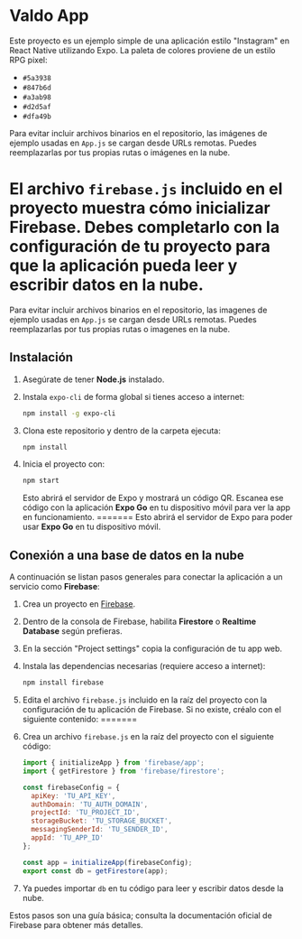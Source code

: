 # Valdo App

Este proyecto es un ejemplo simple de una aplicación estilo "Instagram" en React Native utilizando Expo. La paleta de colores proviene de un estilo RPG pixel:

- `#5a3938`
- `#847b6d`
- `#a3ab98`
- `#d2d5af`
- `#dfa49b`


Para evitar incluir archivos binarios en el repositorio, las imágenes de ejemplo usadas en `App.js` se cargan desde URLs remotas. Puedes reemplazarlas por tus propias rutas o imágenes en la nube.

El archivo `firebase.js` incluido en el proyecto muestra cómo inicializar **Firebase**. Debes completarlo con la configuración de tu proyecto para que la aplicación pueda leer y escribir datos en la nube.
=======
Para evitar incluir archivos binarios en el repositorio, las imagenes de ejemplo usadas en `App.js` se cargan desde URLs remotas. Puedes reemplazarlas por tus propias rutas o imagenes en la nube.

## Instalación

1. Asegúrate de tener **Node.js** instalado.
2. Instala `expo-cli` de forma global si tienes acceso a internet:
   ```bash
   npm install -g expo-cli
   ```
3. Clona este repositorio y dentro de la carpeta ejecuta:
   ```bash
   npm install
   ```
4. Inicia el proyecto con:
   ```bash
   npm start
   ```

   Esto abrirá el servidor de Expo y mostrará un código QR. Escanea ese código con la aplicación **Expo Go** en tu dispositivo móvil para ver la app en funcionamiento.
=======
   Esto abrirá el servidor de Expo para poder usar **Expo Go** en tu dispositivo móvil.


## Conexión a una base de datos en la nube

A continuación se listan pasos generales para conectar la aplicación a un servicio como **Firebase**:

1. Crea un proyecto en [Firebase](https://firebase.google.com/).
2. Dentro de la consola de Firebase, habilita **Firestore** o **Realtime Database** según prefieras.
3. En la sección "Project settings" copia la configuración de tu app web.
4. Instala las dependencias necesarias (requiere acceso a internet):
   ```bash
   npm install firebase
   ```

5. Edita el archivo `firebase.js` incluido en la raíz del proyecto con la configuración de tu aplicación de Firebase. Si no existe, créalo con el siguiente contenido:
=======
5. Crea un archivo `firebase.js` en la raíz del proyecto con el siguiente código:

   ```javascript
   import { initializeApp } from 'firebase/app';
   import { getFirestore } from 'firebase/firestore';

   const firebaseConfig = {
     apiKey: 'TU_API_KEY',
     authDomain: 'TU_AUTH_DOMAIN',
     projectId: 'TU_PROJECT_ID',
     storageBucket: 'TU_STORAGE_BUCKET',
     messagingSenderId: 'TU_SENDER_ID',
     appId: 'TU_APP_ID'
   };

   const app = initializeApp(firebaseConfig);
   export const db = getFirestore(app);
   ```
6. Ya puedes importar `db` en tu código para leer y escribir datos desde la nube.

Estos pasos son una guía básica; consulta la documentación oficial de Firebase para obtener más detalles.
